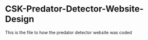 # CSK-Predator-Detector-Website-Design
This is the file to how the predator detector website was coded

